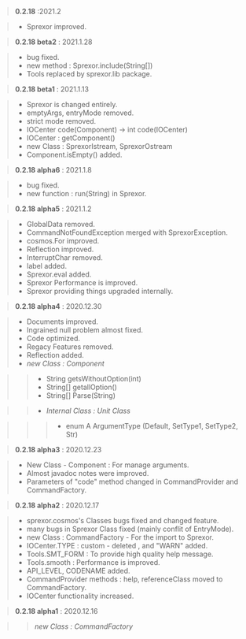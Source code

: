 >**0.2.18** :2021.2

>- Sprexor improved.


>**0.2.18 beta2** : 2021.1.28

>- bug fixed.
>- new method : Sprexor.include(String[])
>- Tools replaced by sprexor.lib package.


>**0.2.18 beta1** : 2021.1.13

>- Sprexor is changed entirely.
>- emptyArgs, entryMode removed.
>- strict mode removed.
>- IOCenter code(Component) -> int code(IOCenter)
>- IOCenter : getComponent()
>- new Class : SprexorIstream, SprexorOstream
>- Component.isEmpty() added.

>**0.2.18 alpha6** : 2021.1.8

>- bug fixed.
>- new function : run(String) in Sprexor.

>**0.2.18 alpha5** : 2021.1.2

>- GlobalData removed.
>- CommandNotFoundException merged with SprexorException.
>- cosmos.For improved.
>- Reflection improved.
>- InterruptChar removed.
>- label added.
>- Sprexor.eval added.
>- Sprexor Performance is improved.
>- Sprexor providing things upgraded internally.

>**0.2.18 alpha4** : 2020.12.30

>- Documents improved.
>- Ingrained null problem almost fixed.
>- Code optimized.
>- Regacy Features removed.
>- Reflection added.
>- *new Class : Component*

>>- String getsWithoutOption(int)
>>- String[] getallOption()
>>- String[] Parse(String)

>>- *Internal Class : Unit Class*

>>>- enum A ArgumentType (Default, SetType1, SetType2, Str)

>**0.2.18 alpha3** : 2020.12.23

>- New Class - Component : For manage arguments.
>- Almost javadoc notes were improved.
>- Parameters of "code" method changed in CommandProvider and CommandFactory.

>**0.2.18 alpha2** : 2020.12.17

>- sprexor.cosmos's Classes bugs fixed and changed feature.
>- many bugs in Sprexor Class fixed (mainly conflit of EntryMode).
>- new Class : CommandFactory - For the import to Sprexor.
>- IOCenter.TYPE : custom - deleted , and "WARN" added.
>- Tools.SMT_FORM : To provide high quality help message.
>- Tools.smooth : Performance is improved.
>- API_LEVEL, CODENAME added.
>- CommandProvider methods : help, referenceClass moved to CommandFactory.
>- IOCenter functionality increased.

>**0.2.18 alpha1** : 2020.12.16

>>*new Class : CommandFactory*
